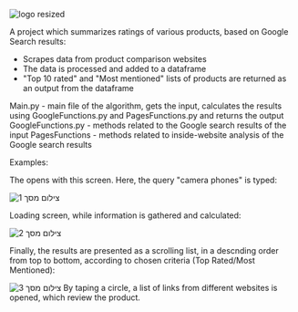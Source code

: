 
![logo resized](https://github.com/tomerfried/CompareSum-/assets/68680809/1fdc40ab-f513-4c8d-a84e-208a8927207f)

A project which summarizes ratings of various products, based on Google Search results:

- Scrapes data from product comparison websites
- The data is processed and added to a dataframe
- "Top 10 rated" and "Most mentioned" lists of products are returned as an output from the dataframe

Main.py - main file of the algorithm, gets the input, calculates the results using GoogleFunctions.py and PagesFunctions.py and returns the output
GoogleFunctions.py - methods related to the Google search results of the input
PagesFunctions - methods related to inside-website analysis of the Google search results

Examples:

The opens with this screen. Here, the query "camera phones" is typed:

![צילום מסך 1](https://github.com/tomerfried/CompareSum-/assets/68680809/54c9e989-3790-4616-8fd2-a60e3f4d098f)

Loading screen, while information is gathered and calculated:

![צילום מסך 2](https://github.com/tomerfried/CompareSum-/assets/68680809/175a0af1-5fea-4ca8-8e07-e3a917f89d7f)

Finally, the results are presented as a scrolling list, in a descnding order from top to bottom, according to chosen criteria (Top Rated/Most Mentioned):

![צילום מסך 3](https://github.com/tomerfried/CompareSum-/assets/68680809/d7d8c1f0-04fb-476a-9e49-397f98f8a316)
By taping a circle, a list of links from different websites is opened, which review the product.
